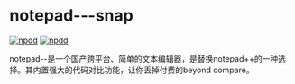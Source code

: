 # notepad---snap

[![npdd](https://snapcraft.io/npdd/badge.svg)](https://snapcraft.io/npdd)
[![npdd](https://snapcraft.io/npdd/trending.svg?name=0)](https://snapcraft.io/npdd)

notepad--是一个国产跨平台、简单的文本编辑器，是替换notepad++的一种选择。其内置强大的代码对比功能，让你丢掉付费的beyond compare。

